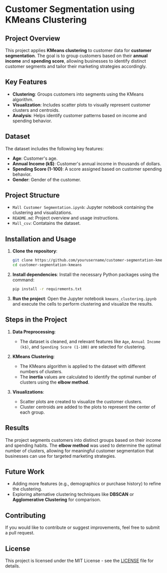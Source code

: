 # Customer Segmentation using KMeans Clustering

## Project Overview
This project applies **KMeans clustering** to customer data for **customer segmentation**. The goal is to group customers based on their **annual income** and **spending score**, allowing businesses to identify distinct customer segments and tailor their marketing strategies accordingly.

## Key Features
- **Clustering**: Groups customers into segments using the KMeans algorithm.
- **Visualization**: Includes scatter plots to visually represent customer clusters and centroids.
- **Analysis**: Helps identify customer patterns based on income and spending behavior.

## Dataset
The dataset includes the following key features:
- **Age**: Customer's age.
- **Annual Income (k$)**: Customer's annual income in thousands of dollars.
- **Spending Score (1-100)**: A score assigned based on customer spending behavior.
- **Gender**: Gender of the customer.
## Project Structure
- `Mall Customer Segmentation.ipynb`: Jupyter notebook containing the clustering and visualizations.
- `README.md`: Project overview and usage instructions.
- `Mall_csv`: Contatains the dataset.


## Installation and Usage

1. **Clone the repository**:
   ```bash
   git clone https://github.com/yourusername/customer-segmentation-kmeans.git
   cd customer-segmentation-kmeans
   ```

2. **Install dependencies**:
   Install the necessary Python packages using the command:
   ```bash
   pip install -r requirements.txt
   ```

3. **Run the project**:
   Open the Jupyter notebook `kmeans_clustering.ipynb` and execute the cells to perform clustering and visualize the results.

## Steps in the Project

1. **Data Preprocessing**:
   - The dataset is cleaned, and relevant features like `Age`, `Annual Income (k$)`, and `Spending Score (1-100)` are selected for clustering.

2. **KMeans Clustering**:
   - The KMeans algorithm is applied to the dataset with different numbers of clusters.
   - The **inertia** values are calculated to identify the optimal number of clusters using the **elbow method**.

3. **Visualizations**:
   - Scatter plots are created to visualize the customer clusters.
   - Cluster centroids are added to the plots to represent the center of each group.

## Results
The project segments customers into distinct groups based on their income and spending habits. The **elbow method** was used to determine the optimal number of clusters, allowing for meaningful customer segmentation that businesses can use for targeted marketing strategies.

## Future Work
- Adding more features (e.g., demographics or purchase history) to refine the clustering.
- Exploring alternative clustering techniques like **DBSCAN** or **Agglomerative Clustering** for comparison.

## Contributing
If you would like to contribute or suggest improvements, feel free to submit a pull request.

## License
This project is licensed under the MIT License - see the [LICENSE](LICENSE) file for details.


